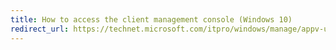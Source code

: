 ```yaml
---
title: How to access the client management console (Windows 10)
redirect_url: https://technet.microsoft.com/itpro/windows/manage/appv-using-the-client-management-console
---
```

